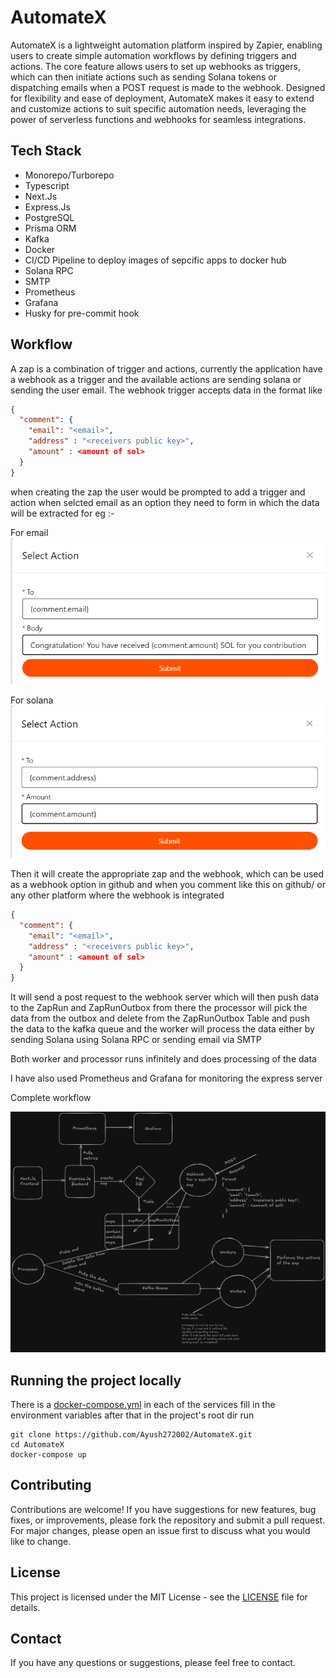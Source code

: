 # AutomateX

AutomateX is a lightweight automation platform inspired by Zapier, enabling users to create simple automation workflows by defining triggers and actions. The core feature allows users to set up webhooks as triggers, which can then initiate actions such as sending Solana tokens or dispatching emails when a POST request is made to the webhook. Designed for flexibility and ease of deployment, AutomateX makes it easy to extend and customize actions to suit specific automation needs, leveraging the power of serverless functions and webhooks for seamless integrations.

## Tech Stack

- Monorepo/Turborepo
- Typescript
- Next.Js
- Express.Js
- PostgreSQL
- Prisma ORM
- Kafka
- Docker
- CI/CD Pipeline to deploy images of sepcific apps to docker hub
- Solana RPC
- SMTP
- Prometheus
- Grafana
- Husky for pre-commit hook

## Workflow

A zap is a combination of trigger and actions, currently the application have a webhook as a trigger and the available actions are sending solana or sending the user email.
The webhook trigger accepts data in the format like

```json
{
  "comment": {
    "email": "<email>",
    "address" : "<receivers public key>",
    "amount" : <amount of sol>
  }
}
```

when creating the zap the user would be prompted to add a trigger and action when selcted email as an option they need to form in which the data will be extracted for eg :-

For email
![email](images/email.png)

For solana
![solana](images/solana.png)

Then it will create the appropriate zap and the webhook, which can be used as a webhook option in github and when you comment like this on github/ or any other platform where the webhook is integrated

```json
{
  "comment": {
    "email": "<email>",
    "address" : "<receivers public key>",
    "amount" : <amount of sol>
  }
}
```

It will send a post request to the webhook server which will then push data to the ZapRun and ZapRunOutbox from there the processor will pick the data from the outbox and delete from the ZapRunOutbox Table and push the data to the kafka queue and the worker will process the data either by sending Solana using Solana RPC or sending email via SMTP

Both worker and processor runs infinitely and does processing of the data

I have also used Prometheus and Grafana for monitoring the express server

Complete workflow

![workflow](images/workflow.png)

## Running the project locally

There is a [docker-compose.yml](./docker-compose.yml) in each of the services fill in the environment variables after that in the project's root dir run

```shell
git clone https://github.com/Ayush272002/AutomateX.git
cd AutomateX
docker-compose up
```

## Contributing
Contributions are welcome! If you have suggestions for new features, bug fixes, or improvements, please fork the repository and submit a pull request. For major changes, please open an issue first to discuss what you would like to change.

## License
This project is licensed under the MIT License - see the [LICENSE](LICENSE) file for details.

## Contact
If you have any questions or suggestions, please feel free to contact.
